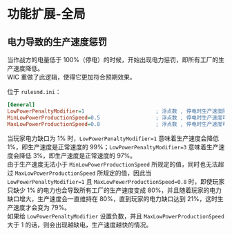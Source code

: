 # 功能扩展-全局

## 电力导致的生产速度惩罚

当作战方的电量低于 100%（停电）的时候，开始出现电力惩罚，即所有工厂的生产速度降低。  
WIC 重做了此逻辑，使得它更加符合预期效果。

位于 `rulesmd.ini`：

```ini
[General]
LowPowerPenaltyModifier=1                       ; 浮点数 , 停电时生产速度降低的倍率
MinLowPowerProductionSpeed=0.5                  ; 浮点数 , 停电时生产速度可以抵达的最小值
MaxLowPowerProductionSpeed=0.8                  ; 浮点数 , 停电时生产速度可以抵达的最大值
```

当玩家电力缺口为 1% 时，`LowPowerPenaltyModifier=1` 意味着生产速度会降低 1%，即生产速度是正常速度的 99%；`LowPowerPenaltyModifier=3` 意味着生产速度会降低 3%，即生产速度是正常速度的 97%。  
由于生产速度无法小于 `MinLowPowerProductionSpeed` 所规定的值，同时也无法超过 `MaxLowPowerProductionSpeed` 所规定的值，因此当 `LowPowerPenaltyModifier=1` 且 `MaxLowPowerProductionSpeed=0.8` 时，即使玩家只缺少 1% 的电力也会导致所有工厂的生产速度变成 80%，并且随着玩家的电力缺口增大，生产速度会一直维持在 80%，直到玩家的电力缺口达到 21%，这时生产速度才会变为 79%。  
如果给 `LowPowerPenaltyModifier` 设置负数，并且 `MaxLowPowerProductionSpeed` 大于 1 的话，则会出现越缺电，生产速度越快的情况。